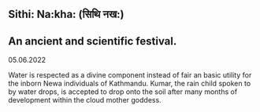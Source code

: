 ## Sithi: Na:kha: (सिथि नख:)
## An ancient and scientific festival.
05.06.2022

Water is respected as a divine component instead of fair an basic utility for the inborn Newa individuals of Kathmandu. Kumar, the rain child spoken to by water drops, is accepted to drop onto the soil after many months of development within the cloud mother goddess.



<script src="https://cdn.commoninja.com/sdk/latest/commonninja.js" defer></script> <div class="commonninja_component pid-bd0d7431-9dc4-42ee-9e41-827144bd27d1"></div>
